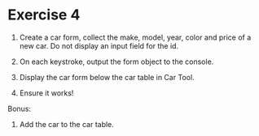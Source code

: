 # Exercise 4

1. Create a car form, collect the make, model, year, color and price of a new car. Do not display an input field for the id.

2. On each keystroke, output the form object to the console.

3. Display the car form below the car table in Car Tool.

4. Ensure it works!

Bonus:

1. Add the car to the car table.
